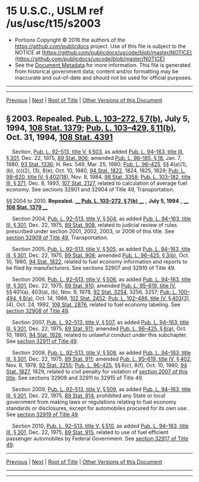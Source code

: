 ---
---

# 15 U.S.C., USLM ref /us/usc/t15/s2003

* Portions Copyright © 2016 the authors of the https://github.com/publicdocs project.
  Use of this file is subject to the NOTICE at [https://github.com/publicdocs/uscode/blob/master/NOTICE](https://github.com/publicdocs/uscode/blob/master/NOTICE)
* See the [Document Metadata](././../../../../..//README.md) for more information.
  This file is generated from historical government data; content and/or formatting may be inaccurate and out-of-date and should not be used for official purposes.

----------
----------

[Previous](./../../../../..//us/usc/t15/ch46/schV/m__us_usc_t15_ch46_schV.md) | [Next](./../../../../..//us/usc/t15/ch46/schV/m__us_usc_t15_s2011.md) | [Root of Title](./../../../../../) | [Other Versions of this Document](https://publicdocs.github.io/go/links?ns=uslm&ref=%2Fus%2Fusc%2Ft15%2Fs2003)

## § 2003. Repealed. [Pub. L. 103–272, § 7(b)][/us/pl/103/272/s7/b], July 5, 1994, [108 Stat. 1379][/us/stat/108/1379]; [Pub. L. 103–429, § 11(b)][/us/pl/103/429/s11/b], Oct. 31, 1994, [108 Stat. 4391][/us/stat/108/4391]

    Section, [Pub. L. 92–513, title V, § 503][/us/pl/92/513/s503], as added [Pub. L. 94–163, title III, § 301][/us/pl/94/163/s301], Dec. 22, 1975, [89 Stat. 906][/us/stat/89/906]; amended [Pub. L. 96–185, § 18][/us/pl/96/185/s18], Jan. 7, 1980, [93 Stat. 1336][/us/stat/93/1336]; H. Res. 549, Mar. 25, 1980; [Pub. L. 96–425][/us/pl/96/425], §§ 4(a)(1), (b), (c)(2), (3), 8(e), Oct. 10, 1980, [94 Stat. 1822][/us/stat/94/1822], 1824, 1825, 1829; [Pub. L. 98–620, title IV, § 402(18)][/us/pl/98/620/s402/18], Nov. 8, 1984, [98 Stat. 3358][/us/stat/98/3358]; [Pub. L. 103–182, title III, § 371][/us/pl/103/182/s371], Dec. 8, 1993, [107 Stat. 2127][/us/stat/107/2127], related to calculation of average fuel economy. See sections 32901 and 32904 of Title 49, Transportation.

§§ 2004 to 2010. __Repealed.__  __[__  __Pub. L. 103–272, § 7(b)__  __][/us/pl/103/272/s7/b]__  __,__  __July 5, 1994__  __,__  __[__  __108 Stat. 1379__  __][/us/stat/108/1379]__ 

    Section 2004, [Pub. L. 92–513, title V, § 504][/us/pl/92/513/s504], as added [Pub. L. 94–163, title III, § 301][/us/pl/94/163/s301], Dec. 22, 1975, [89 Stat. 908][/us/stat/89/908], related to judicial review of rules prescribed under section 2001, 2002, 2003, or 2006 of this title. See [section 32909 of Title 49][/us/usc/t49/s32909], Transportation.

    Section 2005, [Pub. L. 92–513, title V, § 505][/us/pl/92/513/s505], as added [Pub. L. 94–163, title III, § 301][/us/pl/94/163/s301], Dec. 22, 1975, [89 Stat. 908][/us/stat/89/908]; amended [Pub. L. 96–425, § 3(b)][/us/pl/96/425/s3/b], Oct. 10, 1980, [94 Stat. 1822][/us/stat/94/1822], related to fuel economy information and reports to be filed by manufacturers. See sections 32907 and 32910 of Title 49.

    Section 2006, [Pub. L. 92–513, title V, § 506][/us/pl/92/513/s506], as added [Pub. L. 94–163, title III, § 301][/us/pl/94/163/s301], Dec. 22, 1975, [89 Stat. 910][/us/stat/89/910]; amended [Pub. L. 95–619, title IV][/us/pl/95/619], §§ 401(a), 403(a), (b), Nov. 9, 1978, [92 Stat. 3254][/us/stat/92/3254], 3256, 3257; [Pub. L. 100–494, § 8(a)][/us/pl/100/494/s8/a], Oct. 14, 1988, [102 Stat. 2452][/us/stat/102/2452]; [Pub. L. 102–486, title IV, § 403(3)][/us/pl/102/486/s403/3], (4), Oct. 24, 1992, [106 Stat. 2876][/us/stat/106/2876], related to fuel economy labeling. See [section 32908 of Title 49][/us/usc/t49/s32908].

    Section 2007, [Pub. L. 92–513, title V, § 507][/us/pl/92/513/s507], as added [Pub. L. 94–163, title III, § 301][/us/pl/94/163/s301], Dec. 22, 1975, [89 Stat. 911][/us/stat/89/911]; amended [Pub. L. 96–425, § 6(a)][/us/pl/96/425/s6/a], Oct. 10, 1980, [94 Stat. 1826][/us/stat/94/1826], related to unlawful conduct under this subchapter. See [section 32911 of Title 49][/us/usc/t49/s32911].

    Section 2008, [Pub. L. 92–513, title V, § 508][/us/pl/92/513/s508], as added [Pub. L. 94–163, title III, § 301][/us/pl/94/163/s301], Dec. 22, 1975, [89 Stat. 911][/us/stat/89/911]; amended [Pub. L. 95–619, title IV, § 402][/us/pl/95/619/s402], Nov. 9, 1978, [92 Stat. 3255][/us/stat/92/3255]; [Pub. L. 96–425][/us/pl/96/425], §§ 6(c), 8(f), Oct. 10, 1980, [94 Stat. 1827][/us/stat/94/1827], 1829, related to civil penalty for violation of [section 2007 of this title][/us/usc/t15/s2007]. See sections 32909 and 32911 to 32915 of Title 49.

    Section 2009, [Pub. L. 92–513, title V, § 509][/us/pl/92/513/s509], as added [Pub. L. 94–163, title III, § 301][/us/pl/94/163/s301], Dec. 22, 1975, [89 Stat. 914][/us/stat/89/914], prohibited any State or local government from making laws or regulations relating to fuel economy standards or disclosures, except for automobiles procured for its own use. See [section 32919 of Title 49][/us/usc/t49/s32919].

    Section 2010, [Pub. L. 92–513, title V, § 510][/us/pl/92/513/s510], as added [Pub. L. 94–163, title III, § 301][/us/pl/94/163/s301], Dec. 22, 1975, [89 Stat. 915][/us/stat/89/915], related to use of fuel efficient passenger automobiles by Federal Government. See [section 32917 of Title 49][/us/usc/t49/s32917].

----------

[Previous](./../../../../..//us/usc/t15/ch46/schV/m__us_usc_t15_ch46_schV.md) | [Next](./../../../../..//us/usc/t15/ch46/schV/m__us_usc_t15_s2011.md) | [Root of Title](./../../../../../) | [Other Versions of this Document](https://publicdocs.github.io/go/links?ns=uslm&ref=%2Fus%2Fusc%2Ft15%2Fs2003)

----------
----------

[/us/pl/103/272/s7/b]: https://publicdocs.github.io/go/links?ns=uslm&ref=%2Fus%2Fpl%2F103%2F272%2Fs7%2Fb
[/us/stat/108/1379]: https://publicdocs.github.io/go/links?ns=uslm&ref=%2Fus%2Fstat%2F108%2F1379
[/us/pl/103/429/s11/b]: https://publicdocs.github.io/go/links?ns=uslm&ref=%2Fus%2Fpl%2F103%2F429%2Fs11%2Fb
[/us/stat/108/4391]: https://publicdocs.github.io/go/links?ns=uslm&ref=%2Fus%2Fstat%2F108%2F4391
[/us/pl/92/513/s503]: https://publicdocs.github.io/go/links?ns=uslm&ref=%2Fus%2Fpl%2F92%2F513%2Fs503
[/us/pl/94/163/s301]: https://publicdocs.github.io/go/links?ns=uslm&ref=%2Fus%2Fpl%2F94%2F163%2Fs301
[/us/stat/89/906]: https://publicdocs.github.io/go/links?ns=uslm&ref=%2Fus%2Fstat%2F89%2F906
[/us/pl/96/185/s18]: https://publicdocs.github.io/go/links?ns=uslm&ref=%2Fus%2Fpl%2F96%2F185%2Fs18
[/us/stat/93/1336]: https://publicdocs.github.io/go/links?ns=uslm&ref=%2Fus%2Fstat%2F93%2F1336
[/us/pl/96/425]: https://publicdocs.github.io/go/links?ns=uslm&ref=%2Fus%2Fpl%2F96%2F425
[/us/stat/94/1822]: https://publicdocs.github.io/go/links?ns=uslm&ref=%2Fus%2Fstat%2F94%2F1822
[/us/pl/98/620/s402/18]: https://publicdocs.github.io/go/links?ns=uslm&ref=%2Fus%2Fpl%2F98%2F620%2Fs402%2F18
[/us/stat/98/3358]: https://publicdocs.github.io/go/links?ns=uslm&ref=%2Fus%2Fstat%2F98%2F3358
[/us/pl/103/182/s371]: https://publicdocs.github.io/go/links?ns=uslm&ref=%2Fus%2Fpl%2F103%2F182%2Fs371
[/us/stat/107/2127]: https://publicdocs.github.io/go/links?ns=uslm&ref=%2Fus%2Fstat%2F107%2F2127
[/us/pl/103/272/s7/b]: https://publicdocs.github.io/go/links?ns=uslm&ref=%2Fus%2Fpl%2F103%2F272%2Fs7%2Fb
[/us/stat/108/1379]: https://publicdocs.github.io/go/links?ns=uslm&ref=%2Fus%2Fstat%2F108%2F1379
[/us/pl/92/513/s504]: https://publicdocs.github.io/go/links?ns=uslm&ref=%2Fus%2Fpl%2F92%2F513%2Fs504
[/us/pl/94/163/s301]: https://publicdocs.github.io/go/links?ns=uslm&ref=%2Fus%2Fpl%2F94%2F163%2Fs301
[/us/stat/89/908]: https://publicdocs.github.io/go/links?ns=uslm&ref=%2Fus%2Fstat%2F89%2F908
[/us/usc/t49/s32909]: https://publicdocs.github.io/go/links?ns=uslm&ref=%2Fus%2Fusc%2Ft49%2Fs32909
[/us/pl/92/513/s505]: https://publicdocs.github.io/go/links?ns=uslm&ref=%2Fus%2Fpl%2F92%2F513%2Fs505
[/us/pl/94/163/s301]: https://publicdocs.github.io/go/links?ns=uslm&ref=%2Fus%2Fpl%2F94%2F163%2Fs301
[/us/stat/89/908]: https://publicdocs.github.io/go/links?ns=uslm&ref=%2Fus%2Fstat%2F89%2F908
[/us/pl/96/425/s3/b]: https://publicdocs.github.io/go/links?ns=uslm&ref=%2Fus%2Fpl%2F96%2F425%2Fs3%2Fb
[/us/stat/94/1822]: https://publicdocs.github.io/go/links?ns=uslm&ref=%2Fus%2Fstat%2F94%2F1822
[/us/pl/92/513/s506]: https://publicdocs.github.io/go/links?ns=uslm&ref=%2Fus%2Fpl%2F92%2F513%2Fs506
[/us/pl/94/163/s301]: https://publicdocs.github.io/go/links?ns=uslm&ref=%2Fus%2Fpl%2F94%2F163%2Fs301
[/us/stat/89/910]: https://publicdocs.github.io/go/links?ns=uslm&ref=%2Fus%2Fstat%2F89%2F910
[/us/pl/95/619]: https://publicdocs.github.io/go/links?ns=uslm&ref=%2Fus%2Fpl%2F95%2F619
[/us/stat/92/3254]: https://publicdocs.github.io/go/links?ns=uslm&ref=%2Fus%2Fstat%2F92%2F3254
[/us/pl/100/494/s8/a]: https://publicdocs.github.io/go/links?ns=uslm&ref=%2Fus%2Fpl%2F100%2F494%2Fs8%2Fa
[/us/stat/102/2452]: https://publicdocs.github.io/go/links?ns=uslm&ref=%2Fus%2Fstat%2F102%2F2452
[/us/pl/102/486/s403/3]: https://publicdocs.github.io/go/links?ns=uslm&ref=%2Fus%2Fpl%2F102%2F486%2Fs403%2F3
[/us/stat/106/2876]: https://publicdocs.github.io/go/links?ns=uslm&ref=%2Fus%2Fstat%2F106%2F2876
[/us/usc/t49/s32908]: https://publicdocs.github.io/go/links?ns=uslm&ref=%2Fus%2Fusc%2Ft49%2Fs32908
[/us/pl/92/513/s507]: https://publicdocs.github.io/go/links?ns=uslm&ref=%2Fus%2Fpl%2F92%2F513%2Fs507
[/us/pl/94/163/s301]: https://publicdocs.github.io/go/links?ns=uslm&ref=%2Fus%2Fpl%2F94%2F163%2Fs301
[/us/stat/89/911]: https://publicdocs.github.io/go/links?ns=uslm&ref=%2Fus%2Fstat%2F89%2F911
[/us/pl/96/425/s6/a]: https://publicdocs.github.io/go/links?ns=uslm&ref=%2Fus%2Fpl%2F96%2F425%2Fs6%2Fa
[/us/stat/94/1826]: https://publicdocs.github.io/go/links?ns=uslm&ref=%2Fus%2Fstat%2F94%2F1826
[/us/usc/t49/s32911]: https://publicdocs.github.io/go/links?ns=uslm&ref=%2Fus%2Fusc%2Ft49%2Fs32911
[/us/pl/92/513/s508]: https://publicdocs.github.io/go/links?ns=uslm&ref=%2Fus%2Fpl%2F92%2F513%2Fs508
[/us/pl/94/163/s301]: https://publicdocs.github.io/go/links?ns=uslm&ref=%2Fus%2Fpl%2F94%2F163%2Fs301
[/us/stat/89/911]: https://publicdocs.github.io/go/links?ns=uslm&ref=%2Fus%2Fstat%2F89%2F911
[/us/pl/95/619/s402]: https://publicdocs.github.io/go/links?ns=uslm&ref=%2Fus%2Fpl%2F95%2F619%2Fs402
[/us/stat/92/3255]: https://publicdocs.github.io/go/links?ns=uslm&ref=%2Fus%2Fstat%2F92%2F3255
[/us/pl/96/425]: https://publicdocs.github.io/go/links?ns=uslm&ref=%2Fus%2Fpl%2F96%2F425
[/us/stat/94/1827]: https://publicdocs.github.io/go/links?ns=uslm&ref=%2Fus%2Fstat%2F94%2F1827
[/us/usc/t15/s2007]: https://publicdocs.github.io/go/links?ns=uslm&ref=%2Fus%2Fusc%2Ft15%2Fs2007
[/us/pl/92/513/s509]: https://publicdocs.github.io/go/links?ns=uslm&ref=%2Fus%2Fpl%2F92%2F513%2Fs509
[/us/pl/94/163/s301]: https://publicdocs.github.io/go/links?ns=uslm&ref=%2Fus%2Fpl%2F94%2F163%2Fs301
[/us/stat/89/914]: https://publicdocs.github.io/go/links?ns=uslm&ref=%2Fus%2Fstat%2F89%2F914
[/us/usc/t49/s32919]: https://publicdocs.github.io/go/links?ns=uslm&ref=%2Fus%2Fusc%2Ft49%2Fs32919
[/us/pl/92/513/s510]: https://publicdocs.github.io/go/links?ns=uslm&ref=%2Fus%2Fpl%2F92%2F513%2Fs510
[/us/pl/94/163/s301]: https://publicdocs.github.io/go/links?ns=uslm&ref=%2Fus%2Fpl%2F94%2F163%2Fs301
[/us/stat/89/915]: https://publicdocs.github.io/go/links?ns=uslm&ref=%2Fus%2Fstat%2F89%2F915
[/us/usc/t49/s32917]: https://publicdocs.github.io/go/links?ns=uslm&ref=%2Fus%2Fusc%2Ft49%2Fs32917


